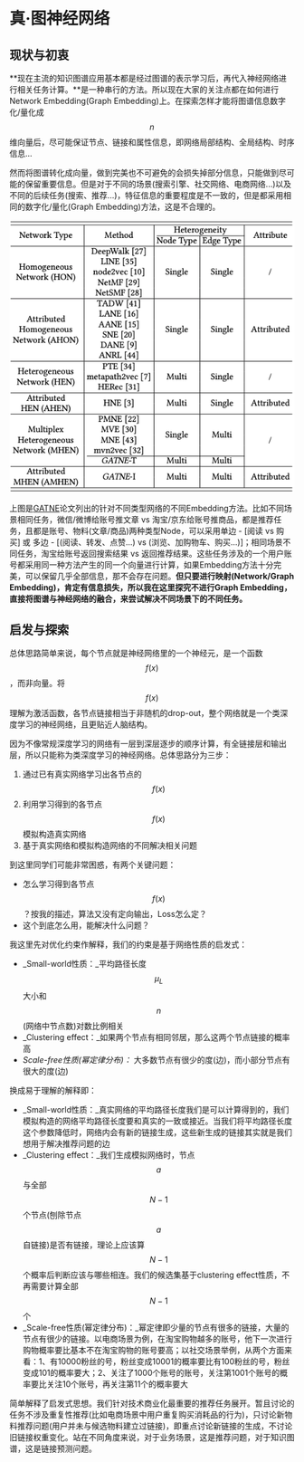 # 真·图神经网络

## **现状与初衷**

**现在主流的知识图谱应用基本都是经过图谱的表示学习后，再代入神经网络进行相关任务计算。**是一种串行的方法。所以现在大家的关注点都在如何进行Network Embedding\(Graph Embedding\)上。在探索怎样才能将图谱信息数字化/量化成 $$n$$ 维向量后，尽可能保证节点、链接和属性信息，即网络局部结构、全局结构、时序信息...

然而将图谱转化成向量，做到完美也不可避免的会损失掉部分信息，只能做到尽可能的保留重要信息。但是对于不同的场景\(搜索引擎、社交网络、电商网络...\)以及不同的后续任务\(搜索、推荐...\)，特征信息的重要程度是不一致的，但是都采用相同的数字化/量化\(Graph Embedding\)方法，这是不合理的。

![GATNE&#x8BBA;&#x6587;&#x4E2D;&#x603B;&#x7ED3;&#x9488;&#x5BF9;&#x5404;&#x7C7B;&#x578B;&#x7F51;&#x7EDC;&#x7684;&#x4E0D;&#x540C;&#x65B9;&#x6CD5;](../../../.gitbook/assets/gatne.png)

上图是[GATNE](https://github.com/THUDM/GATNE)论文列出的针对不同类型网络的不同Embedding方法。比如不同场景相同任务，微信/微博给账号推文章 vs 淘宝/京东给账号推商品，都是推荐任务，且都是账号、物料\(文章/商品\)两种类型Node，可以采用单边 - \[阅读 vs 购买\] 或 多边 - \[\(阅读、转发、点赞...\) vs \(浏览、加购物车、购买...\)\]；相同场景不同任务，淘宝给账号返回搜索结果 vs 返回推荐结果。这些任务涉及的一个用户账号都采用同一种方法产生的同一个向量进行计算，如果Embedding方法十分完美，可以保留几乎全部信息，那不会存在问题。**但只要进行映射\(Network/Graph Embedding\)，肯定有信息损失，所以我在这里探究不进行Graph Embedding，直接将图谱与神经网络的融合，来尝试解决不同场景下的不同任务。**

## 启发与探索

总体思路简单来说，每个节点就是神经网络里的一个神经元，是一个函数 $$f(x)$$ ，而非向量。将 $$f(x)$$ 理解为激活函数，各节点链接相当于非随机的drop-out，整个网络就是一个类深度学习的神经网络，且更贴近人脑结构。

因为不像常规深度学习的网络有一层到深层逐步的顺序计算，有全链接层和输出层，所以只能称为类深度学习的神经网络。总体思路分为三步：

1. 通过已有真实网络学习出各节点的 $$f(x)$$ 
2. 利用学习得到的各节点 $$f(x)$$ 模拟构造真实网络
3. 基于真实网络和模拟构造网络的不同解决相关问题

到这里同学们可能非常困惑，有两个关键问题：

* 怎么学习得到各节点 $$f(x)$$ ？按我的描述，算法又没有定向输出，Loss怎么定？
* 这个到底怎么用，能解决什么问题？

我这里先对优化约束作解释，我们的约束是基于网络性质的启发式：

* _Small-world性质：_平均路径长度 $$\mu_L$$大小和 $$n$$\(网络中节点数\)对数比例相关
* _Clustering effect：_如果两个节点有相同邻居，那么这两个节点链接的概率高
* _Scale-free性质\(幂定律分布\)：_ 大多数节点有很少的度\(边\)，而小部分节点有很大的度\(边\)

换成易于理解的解释即：

* _Small-world性质：_真实网络的平均路径长度我们是可以计算得到的，我们模拟构造的网络平均路径长度要和真实的一致或接近。当我们将平均路径长度这个参数降低时，网络内会有新的链接生成，这些新生成的链接其实就是我们想用于解决推荐问题的边
* _Clustering effect：_我们生成模拟网络时，节点 $$a$$ 与全部 $$N-1$$ 个节点\(刨除节点 $$a$$ 自链接\)是否有链接，理论上应该算 $$N-1$$ 个概率后判断应该与哪些相连。我们的候选集基于clustering effect性质，不再需要计算全部 $$N-1$$ 个
* _Scale-free性质\(幂定律分布\)：_幂定律即少量的节点有很多的链接，大量的节点有很少的链接。以电商场景为例，在淘宝购物越多的账号，他下一次进行购物概率要比基本不在淘宝购物的账号要高；以社交场景举例，从两个方面来看：1、有10000粉丝的号，粉丝变成10001的概率要比有100粉丝的号，粉丝变成101的概率要大；2、关注了1000个账号的账号，关注第1001个账号的概率要比关注10个账号，再关注第11个的概率要大

简单解释了启发式思想。我们针对技术商业化最重要的推荐任务展开。暂且讨论的任务不涉及重复性推荐\(比如电商场景中用户重复购买消耗品的行为\)，只讨论新物料推荐问题\(用户并未与候选物料建立过链接\)，即重点讨论新链接的生成，不讨论旧链接权重变化。站在不同角度来说，对于业务场景，这是推荐问题，对于知识图谱，这是链接预测问题。





